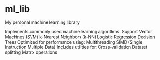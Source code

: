# ml_lib
My personal machine learning library

Implements commonly used machine learning algorithms:
Support Vector Machines (SVM)
k-Nearest Neighbors (k-NN)
Logistic Regression
Decision Trees
Optimized for performance using:
Multithreading
SIMD (Single Instruction Multiple Data)
Includes utilities for:
Cross-validation
Dataset splitting
Matrix operations
